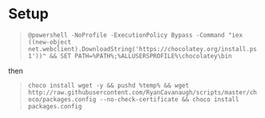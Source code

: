 # Setup

> `@powershell -NoProfile -ExecutionPolicy Bypass -Command "iex ((new-object net.webclient).DownloadString('https://chocolatey.org/install.ps1'))" && SET PATH=%PATH%;%ALLUSERSPROFILE%\chocolatey\bin`

then

> `choco install wget -y && pushd %temp% && wget http://raw.githubusercontent.com/RyanCavanaugh/scripts/master/choco/packages.config --no-check-certificate && choco install packages.config`
